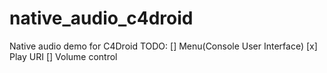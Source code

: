 # native_audio_c4droid
Native audio demo for C4Droid
TODO:
[] Menu(Console User Interface)
[x] Play URI
[] Volume control
